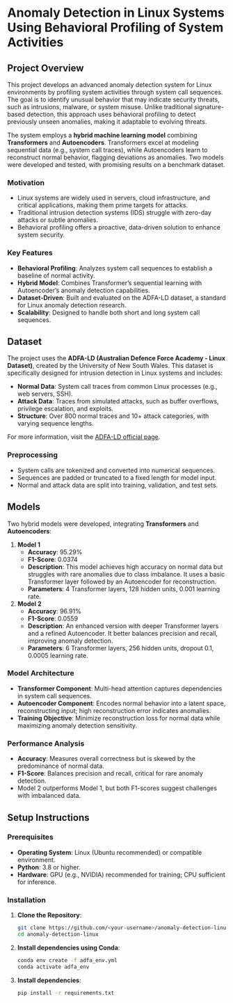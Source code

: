 # Anomaly Detection in Linux Systems Using Behavioral Profiling of System Activities

## Project Overview
This project develops an advanced anomaly detection system for Linux environments by profiling system activities through system call sequences. The goal is to identify unusual behavior that may indicate security threats, such as intrusions, malware, or system misuse. Unlike traditional signature-based detection, this approach uses behavioral profiling to detect previously unseen anomalies, making it adaptable to evolving threats.

The system employs a **hybrid machine learning model** combining **Transformers** and **Autoencoders**. Transformers excel at modeling sequential data (e.g., system call traces), while Autoencoders learn to reconstruct normal behavior, flagging deviations as anomalies. Two models were developed and tested, with promising results on a benchmark dataset.

### Motivation
- Linux systems are widely used in servers, cloud infrastructure, and critical applications, making them prime targets for attacks.
- Traditional intrusion detection systems (IDS) struggle with zero-day attacks or subtle anomalies.
- Behavioral profiling offers a proactive, data-driven solution to enhance system security.

### Key Features
- **Behavioral Profiling**: Analyzes system call sequences to establish a baseline of normal activity.
- **Hybrid Model**: Combines Transformer’s sequential learning with Autoencoder’s anomaly detection capabilities.
- **Dataset-Driven**: Built and evaluated on the ADFA-LD dataset, a standard for Linux anomaly detection research.
- **Scalability**: Designed to handle both short and long system call sequences.

## Dataset
The project uses the **ADFA-LD (Australian Defence Force Academy - Linux Dataset)**, created by the University of New South Wales. This dataset is specifically designed for intrusion detection in Linux systems and includes:
- **Normal Data**: System call traces from common Linux processes (e.g., web servers, SSH).
- **Attack Data**: Traces from simulated attacks, such as buffer overflows, privilege escalation, and exploits.
- **Structure**: Over 800 normal traces and 10+ attack categories, with varying sequence lengths.

For more information, visit the [ADFA-LD official page](https://research.unsw.edu.au/projects/adfa-ids-datasets).

### Preprocessing
- System calls are tokenized and converted into numerical sequences.
- Sequences are padded or truncated to a fixed length for model input.
- Normal and attack data are split into training, validation, and test sets.

## Models
Two hybrid models were developed, integrating **Transformers** and **Autoencoders**:
1. **Model 1**
   - **Accuracy**: 95.29%
   - **F1-Score**: 0.0374
   - **Description**: This model achieves high accuracy on normal data but struggles with rare anomalies due to class imbalance. It uses a basic Transformer layer followed by an Autoencoder for reconstruction.
   - **Parameters**: 4 Transformer layers, 128 hidden units, 0.001 learning rate.
2. **Model 2**
   - **Accuracy**: 96.91%
   - **F1-Score**: 0.0559
   - **Description**: An enhanced version with deeper Transformer layers and a refined Autoencoder. It better balances precision and recall, improving anomaly detection.
   - **Parameters**: 6 Transformer layers, 256 hidden units, dropout 0.1, 0.0005 learning rate.

### Model Architecture
- **Transformer Component**: Multi-head attention captures dependencies in system call sequences.
- **Autoencoder Component**: Encodes normal behavior into a latent space, reconstructing input; high reconstruction error indicates anomalies.
- **Training Objective**: Minimize reconstruction loss for normal data while maximizing anomaly detection sensitivity.

### Performance Analysis
- **Accuracy**: Measures overall correctness but is skewed by the predominance of normal data.
- **F1-Score**: Balances precision and recall, critical for rare anomaly detection.
- Model 2 outperforms Model 1, but both F1-scores suggest challenges with imbalanced data.


## Setup Instructions
### Prerequisites
- **Operating System**: Linux (Ubuntu recommended) or compatible environment.
- **Python**: 3.8 or higher.
- **Hardware**: GPU (e.g., NVIDIA) recommended for training; CPU sufficient for inference.

### Installation
1. **Clone the Repository**:
   ```bash
   git clone https://github.com/<your-username>/anomaly-detection-linux.git
   cd anomaly-detection-linux
   ```

2. **Install dependencies using Conda**:
   ```bash
   conda env create -f adfa_env.yml
   conda activate adfa_env
   ```
   
3. **Install dependencies**:
   ```bash
   pip install -r requirements.txt
   ```
